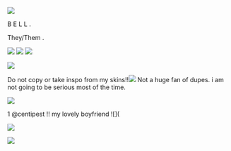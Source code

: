 ![](https://files.catbox.moe/ozozhj.png)

 B E L L .
 

They/Them .

![](https://files.catbox.moe/olno71.png) ![](https://files.catbox.moe/rrk5qu.png) ![](https://files.catbox.moe/0hoyg6.png)

![](https://files.catbox.moe/ozozhj.png)

   Do not copy or take inspo from my skins!!![](https://files.catbox.moe/b2j1cs.gif)
Not a huge fan of dupes.
 i am not going to be serious most of the time. 

![](https://files.catbox.moe/nvoaqu.gif)

1[](https://files.catbox.moe/2xsc1y.gif) @centipest !!  my lovely boyfriend ![](

![](https://files.catbox.moe/i65ayo.gif)

![](https://files.catbox.moe/ozozhj.png)
